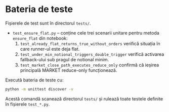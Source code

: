 # Bateria de teste

Fișierele de test sunt în directorul `tests/`.

- `test_ensure_flat.py` – conține cele trei scenarii unitare pentru metoda `ensure_flat` din notebook:
  1. `test_already_flat_returns_true_without_orders` verifică situația în care runner-ul este deja flat.
  2. `test_under_min_notional_triggers_double_trigger` verifică activarea fallback-ului sub pragul de notional minim.
  3. `test_market_close_path_executes_reduce_only` confirmă că ieșirea principală MARKET reduce-only funcționează.

Execută bateria de teste cu:

```bash
python -m unittest discover -v
```

Acestă comandă scanează directorul `tests/` și rulează toate testele definite în fișierele `test_*.py`.
